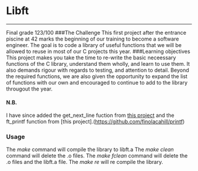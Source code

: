 # **Libft**
_________________________________
Final grade 123/100
###The Challenge 
This first project after the entrance piscine at 42 marks the beginning of our training to become a software engineer. The goal is to code a library of useful functions that we will be allowed to reuse in most of our C
projects this year. 
###Learning objectives 
This project makes you take the time to re-write the basic neceessary functions of the C library, understand them wholly, and learn to use them. 
It also demands rigour with regards to testing, and attention to detail. Beyond the required functions, we are also given the opportunity to expand the list of functions
with our own and encouraged to continue to add to the library througout the year.

#### N.B.
I have since added the get_next_line fuction from [this project](https://github.com/finolacahill/get_next_line) and the ft_printf function from [this project].(https://github.com/finolacahill/printf)
### Usage
The *make* command will compile the library to libft.a
The *make clean* command will delete the .o files. 
The *make fclean* command will delete the .o files and the libft.a file. 
The *make re* will re compile the library. 
